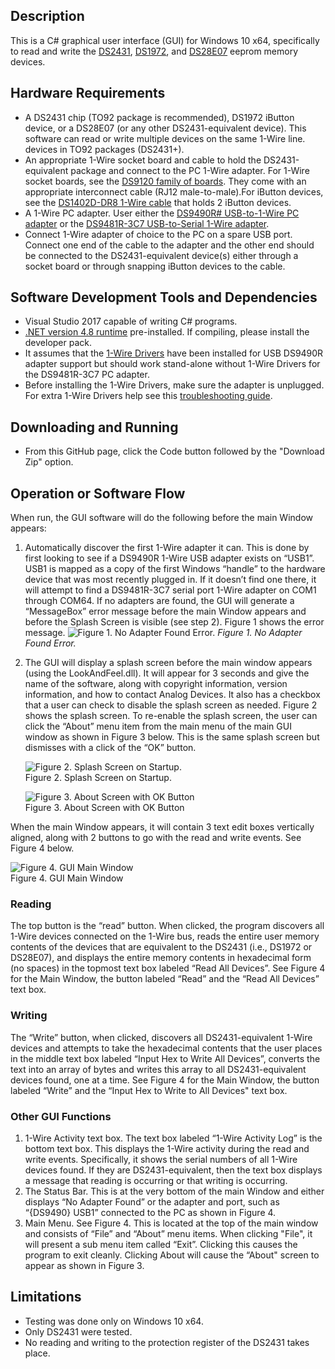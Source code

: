 ## Description

This is a C# graphical user interface (GUI) for Windows 10 x64, specifically to read and write the [DS2431](https://www.maximintegrated.com/en/products/ibutton-one-wire/memory-products/DS2431.html), [DS1972](https://www.maximintegrated.com/en/products/ibutton-one-wire/memory-products/DS1972.html), and [DS28E07](https://www.maximintegrated.com/en/products/ibutton-one-wire/memory-products/DS28E07.html) eeprom memory devices. 

## Hardware Requirements
-	A DS2431 chip (TO92 package is recommended), DS1972 iButton device, or a DS28E07 (or any other DS2431-equivalent device).  This software can read or write multiple devices on the same 1-Wire line. devices in TO92 packages (DS2431+).
-   An appropriate 1-Wire socket board and cable to hold the DS2431-equivalent package and connect to the PC 1-Wire adapter.  For 1-Wire socket boards, see the [DS9120 family of boards](https://www.maximintegrated.com/en/products/interface/controllers-expanders/DS9120.html). They come with an appropriate interconnect cable (RJ12 male-to-male).For iButton devices, see the [DS1402D-DR8 1-Wire cable](https://www.maximintegrated.com/en/products/ibutton-one-wire/ibutton/DS1402D-DR8.html) that holds 2 iButton devices.
-	A 1-Wire PC adapter.  User either the [DS9490R# USB-to-1-Wire PC adapter](https://www.maximintegrated.com/en/products/ibutton-one-wire/ibutton/DS9490R.html) or the [DS9481R-3C7 USB-to-Serial 1-Wire adapter](https://www.maximintegrated.com/en/products/ibutton-one-wire/ibutton/DS9481R-3C7.html).
- Connect 1-Wire adapter of choice to the PC on a spare USB port. Connect one end of the cable to the adapter and the other end should be connected to the DS2431-equivalent device(s) either through a socket board or through snapping iButton devices to the cable. 
 
## Software Development Tools and Dependencies
-	Visual Studio 2017 capable of writing C# programs.
-	[.NET version 4.8 runtime](https://dotnet.microsoft.com/en-us/download/dotnet-framework/net48) pre-installed. If compiling, please install the developer pack.
-	It assumes that the [1-Wire Drivers](https://www.maximintegrated.com/en/products/ibutton-one-wire/one-wire/software-tools/drivers/download-1-wire-ibutton-drivers-for-windows.html) have been installed for USB DS9490R adapter support but should work stand-alone without 1-Wire Drivers for the DS9481R-3C7 PC adapter. 
-  Before installing the 1-Wire Drivers, make sure the adapter is unplugged.  For extra 1-Wire Drivers help see this [troubleshooting guide](https://maximsupport.microsoftcrmportals.com/en-us/knowledgebase/article/KA-16429).

## Downloading and Running
- From this GitHub page, click the Code button followed by the "Download Zip" option.
  
## Operation or Software Flow
When run, the GUI software will do the following before the main Window appears:
1.	Automatically discover the first 1-Wire adapter it can.  This is done by first looking to see if a DS9490R 1-Wire USB adapter exists on “USB1”.  USB1 is mapped as a copy of the first Windows “handle” to the hardware device that was most recently plugged in. If it doesn’t find one there, it will attempt to find a DS9481R-3C7 serial port 1-Wire adapter on COM1 through COM64. If no adapters are found, the GUI will generate a “MessageBox” error message before the main Window appears and before the Splash Screen is visible (see step 2). Figure 1 shows the error message.
![Figure 1.  No Adapter Found Error.](./images/Adapter_Not_Found.png) 
*Figure 1.  No Adapter Found Error.*

2.	The GUI will display a splash screen before the main window appears (using the LookAndFeel.dll).  It will appear for 3 seconds and give the name of the software, along with copyright information, version information, and how to contact Analog Devices. It also has a checkbox that a user can check to disable the splash screen as needed. Figure 2 shows the splash screen. To re-enable the splash screen, the user can click the “About” menu item from the main menu of the main GUI window as shown in Figure 3 below. This is the same splash screen but dismisses with a click of the “OK” button.

    ![Figure 2.  Splash Screen on Startup.](./images/SplashScreen.png)  	 
    Figure 2.  Splash Screen on Startup. 		

    ![Figure 3. About Screen with OK Button](./images/SplashScreenOK.png)  	 
    Figure 3. About Screen with OK Button

When the main Window appears, it will contain 3 text edit boxes vertically aligned, along with 2 buttons to go with the read and write events.  See Figure 4 below.

![Figure 4.  GUI Main Window](./images/GUI_Screenshot.png)   
    Figure 4.  GUI Main Window

### Reading
The top button is the “read” button.  When clicked, the program discovers all 1-Wire devices connected on the 1-Wire bus, reads the entire user memory contents of the devices that are equivalent to the DS2431 (i.e., DS1972 or DS28E07), and displays the entire memory contents in hexadecimal form (no spaces) in the topmost text box labeled “Read All Devices”.  See Figure 4 for the Main Window, the button labeled “Read” and the “Read All Devices” text box.  
### Writing
The “Write” button, when clicked, discovers all DS2431-equivalent 1-Wire devices and attempts to take the hexadecimal contents that the user places in the middle text box labeled “Input Hex to Write All Devices”, converts the text into an array of bytes and writes this array to all DS2431-equivalent devices found, one at a time. See Figure 4 for the Main Window, the button labeled “Write” and the “Input Hex to Write to All Devices" text box.

### Other GUI Functions 
1.	1-Wire Activity text box.  The text box labeled “1-Wire Activity Log” is the bottom text box.  This displays the 1-Wire activity during the read and write events.  Specifically, it shows the serial numbers of all 1-Wire devices found.  If they are DS2431-equivalent, then the text box displays a message that reading is occurring or that writing is occurring.
2.	The Status Bar. This is at the very bottom of the main Window and either displays “No Adapter Found” or the adapter and port, such as “{DS9490} USB1” connected to the PC as shown in Figure 4.
3.	Main Menu.  See Figure 4. This is located at the top of the main window and consists of “File” and “About” menu items.  When clicking "File", it will present a sub menu item called “Exit”.  Clicking this causes the program to exit cleanly.  Clicking About will cause the “About" screen to appear as shown in Figure 3.


## Limitations
-	Testing was done only on Windows 10 x64.
-	Only DS2431 were tested.
-	No reading and writing to the protection register of the DS2431 takes place.
